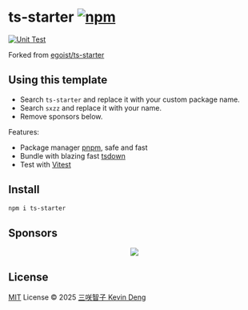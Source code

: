 # ts-starter [![npm](https://img.shields.io/npm/v/ts-starter.svg)](https://npmjs.com/package/ts-starter)

[![Unit Test](https://github.com/sxzz/ts-starter/actions/workflows/unit-test.yml/badge.svg)](https://github.com/sxzz/ts-starter/actions/workflows/unit-test.yml)

<!-- Remove belows -->

Forked from [egoist/ts-starter](https://github.com/egoist/ts-starter)

## Using this template

- Search `ts-starter` and replace it with your custom package name.
- Search `sxzz` and replace it with your name.
- Remove sponsors below.

Features:

- Package manager [pnpm](https://pnpm.js.org/), safe and fast
- Bundle with blazing fast [tsdown](https://github.com/sxzz/tsdown)
- Test with [Vitest](https://vitest.dev)

<!-- Remove aboves -->

## Install

```bash
npm i ts-starter
```

## Sponsors

<p align="center">
  <a href="https://cdn.jsdelivr.net/gh/sxzz/sponsors/sponsors.svg">
    <img src='https://cdn.jsdelivr.net/gh/sxzz/sponsors/sponsors.svg'/>
  </a>
</p>

## License

[MIT](./LICENSE) License © 2025 [三咲智子 Kevin Deng](https://github.com/sxzz)
